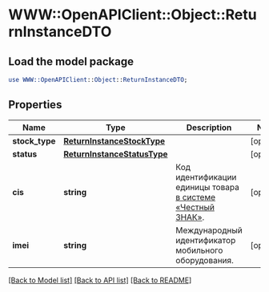 # WWW::OpenAPIClient::Object::ReturnInstanceDTO

## Load the model package
```perl
use WWW::OpenAPIClient::Object::ReturnInstanceDTO;
```

## Properties
Name | Type | Description | Notes
------------ | ------------- | ------------- | -------------
**stock_type** | [**ReturnInstanceStockType**](ReturnInstanceStockType.md) |  | [optional] 
**status** | [**ReturnInstanceStatusType**](ReturnInstanceStatusType.md) |  | [optional] 
**cis** | **string** | Код идентификации единицы товара [в системе «Честный ЗНАК»](https://честныйзнак.рф/). | [optional] 
**imei** | **string** | Международный идентификатор мобильного оборудования. | [optional] 

[[Back to Model list]](../README.md#documentation-for-models) [[Back to API list]](../README.md#documentation-for-api-endpoints) [[Back to README]](../README.md)



